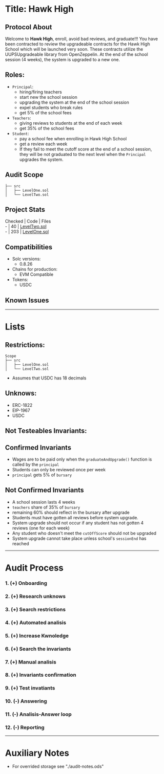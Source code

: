 # Title: Hawk High

## Protocol About
Welcome to **Hawk High**, enroll, avoid bad reviews, and graduate!!!
You have been contracted to review the upgradeable contracts for the Hawk High School which will be launched very soon.
These contracts utilize the UUPSUpgradeable library from OpenZeppelin.
At the end of the school session (4 weeks), the system is upgraded to a new one.

## Roles:
- `Principal`:
    * hiring/firing teachers
    * start new the school session
    * upgrading the system at the end of the school session
    * expel students who break rules
    * get 5% of the school fees
- `Teachers`:
    * giving reviews to students at the end of each week
    * get 35% of the school fees
- `Student`:
    * pay a school fee when enrolling in Hawk High School
    * get a review each week
    * If they fail to meet the cutoff score at the end of a school session, they will be not graduated to the next level when the `Principal` upgrades the system.


## Audit Scope

```
├── src
│   ├── LevelOne.sol
│   └── LevelTwo.sol
```
## Project Stats

 Checked | Code | Files\
    -    | 40   | [LevelTwo.sol](../src/LevelTwo.sol)\
    -    | 203  | [LevelOne.sol](../src/LevelOne.sol)


## Compatibilities
- Solc versions:
    - 0.8.26
- Chains for production:
    - EVM Compatible
- Tokens:
    - USDC

## Known Issues



--------------------------------------------------------------------

# Lists

## Restrictions:
```
Scope
├── src
│   ├── LevelOne.sol
│   └── LevelTwo.sol
```
- Assumes that USDC has 18 decimals

## Unknows:
+ ERC-1822 
+ EIP-1967
+ USDC

## Not Testeables Invariants:

## Confirmed Invariants
- Wages are to be paid only when the `graduateAndUpgrade()` function is called by the `principal`
- Students can only be reviewed once per week
- `principal` gets 5% of `bursary`

## Not Confirmed Invariants
+ A school session lasts 4 weeks
+ `teachers` share of 35% of `bursary`
+ remaining 60% should reflect in the bursary after upgrade
+ Students must have gotten all reviews before system upgrade.
+ System upgrade should not occur if any student has not gotten 4 reviews (one for each week)
+ Any student who doesn't meet the `cutOffScore` should not be upgraded
+ System upgrade cannot take place unless school's `sessionEnd` has reached


----------------------------------------------------------------------

# Audit Process

###  1. (+) Onboarding
###  2. (+) Research unknows
###  3. (+) Search restrictions
###  4. (+) Automated analisis
###  5. (+) Increase Kwnoledge
###  6. (+) Search the invariants
###  7. (+) Manual analisis
###  8. (+) Invariants confirmation
###  9. (+) Test invatiants
### 10. (-) Answering
### 11. (-) Analisis-Answer loop
### 12. (-) Reporting


----------------------------------------------------------------------

# Auxiliary Notes

- For overrided storage see "./audit-notes.ods"
